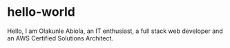 # hello-world

Hello, I am Olakunle Abiola, an IT enthusiast, a full stack web developer and an AWS Certified Solutions Architect.

